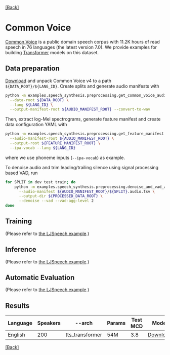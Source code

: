 [[Back]](..)

# Common Voice

[Common Voice](https://commonvoice.mozilla.org/en/datasets) is a public domain speech corpus with 11.2K hours of read
speech in 76 languages (the latest version 7.0). We provide examples for building
[Transformer](https://arxiv.org/abs/1809.08895) models on this dataset.


## Data preparation
[Download](https://commonvoice.mozilla.org/en/datasets) and unpack Common Voice v4 to a path `${DATA_ROOT}/${LANG_ID}`.
Create splits and generate audio manifests with
```bash
python -m examples.speech_synthesis.preprocessing.get_common_voice_audio_manifest \
  --data-root ${DATA_ROOT} \
  --lang ${LANG_ID} \
  --output-manifest-root ${AUDIO_MANIFEST_ROOT} --convert-to-wav
```

Then, extract log-Mel spectrograms, generate feature manifest and create data configuration YAML with
```bash
python -m examples.speech_synthesis.preprocessing.get_feature_manifest \
  --audio-manifest-root ${AUDIO_MANIFEST_ROOT} \
  --output-root ${FEATURE_MANIFEST_ROOT} \
  --ipa-vocab --lang ${LANG_ID}
```
where we use phoneme inputs (`--ipa-vocab`) as example.

To denoise audio and trim leading/trailing silence using signal processing based VAD, run
```bash
for SPLIT in dev test train; do
    python -m examples.speech_synthesis.preprocessing.denoise_and_vad_audio \
      --audio-manifest ${AUDIO_MANIFEST_ROOT}/${SPLIT}.audio.tsv \
      --output-dir ${PROCESSED_DATA_ROOT} \
      --denoise --vad --vad-agg-level 2
done
```


## Training
(Please refer to [the LJSpeech example](../docs/ljspeech_example.md#transformer).)


## Inference
(Please refer to [the LJSpeech example](../docs/ljspeech_example.md#inference).)

## Automatic Evaluation
(Please refer to [the LJSpeech example](../docs/ljspeech_example.md#automatic-evaluation).)

## Results

| Language | Speakers | --arch | Params | Test MCD | Model |
|---|---|---|---|---|---|
| English | 200 | tts_transformer | 54M | 3.8 | [Download](https://dl.fbaipublicfiles.com/fairseq/s2/cv4_en200_transformer_phn.tar) |

[[Back]](..)
